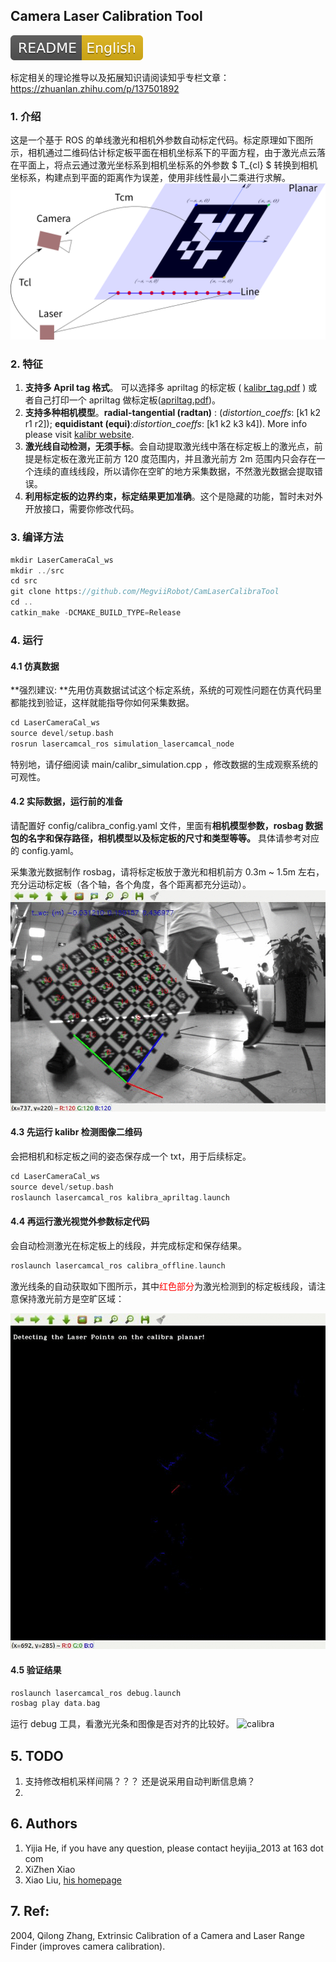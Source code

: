 ## Camera Laser Calibration Tool
[ ![Build Status](doc/README-English-yellow.svg) ](README_EN.md)

标定相关的理论推导以及拓展知识请阅读知乎专栏文章：https://zhuanlan.zhihu.com/p/137501892
### 1. 介绍
这是一个基于 ROS 的单线激光和相机外参数自动标定代码。标定原理如下图所示，相机通过二维码估计标定板平面在相机坐标系下的平面方程，由于激光点云落在平面上，将点云通过激光坐标系到相机坐标系的外参数 $ T_{cl} $  转换到相机坐标系，构建点到平面的距离作为误差，使用非线性最小二乘进行求解。
![lasercamcal](doc/lasercamcal.png)

### 2. 特征
1. **支持多 April tag 格式**。 可以选择多 apriltag 的标定板 ( [kalibr_tag.pdf](doc/april_6x6_80x80cm_A0.pdf) ) 或者自己打印一个 apriltag 做标定板([apriltag.pdf](/doc/apriltags1-20.pdf))。
2. **支持多种相机模型**。**radial-tangential (radtan)** : (*distortion_coeffs*: [k1 k2 r1 r2]); **equidistant (equi)**:*distortion_coeffs*: [k1 k2 k3 k4]). More info please visit [kalibr website](https://github.com/ethz-asl/kalibr/wiki/supported-models).
3. **激光线自动检测，无须手标**。会自动提取激光线中落在标定板上的激光点，前提是标定板在激光正前方 120 度范围内，并且激光前方 2m 范围内只会存在一个连续的直线线段，所以请你在空旷的地方采集数据，不然激光数据会提取错误。
4. **利用标定板的边界约束，标定结果更加准确**。这个是隐藏的功能，暂时未对外开放接口，需要你修改代码。

### 3. 编译方法

```c++
mkdir LaserCameraCal_ws
mkdir ../src
cd src
git clone https://github.com/MegviiRobot/CamLaserCalibraTool
cd ..
catkin_make -DCMAKE_BUILD_TYPE=Release
```

### 4. 运行

#### 4.1 仿真数据

**强烈建议: **先用仿真数据试试这个标定系统，系统的可观性问题在仿真代码里都能找到验证，这样就能指导你如何采集数据。

```c++
cd LaserCameraCal_ws
source devel/setup.bash 
rosrun lasercamcal_ros simulation_lasercamcal_node
```

特别地，请仔细阅读 main/calibr_simulation.cpp ，修改数据的生成观察系统的可观性。

#### 4.2 实际数据，运行前的准备
请配置好 config/calibra_config.yaml 文件，里面有**相机模型参数，rosbag 数据包的名字和保存路径，相机模型以及标定板的尺寸和类型等等。** 具体请参考对应的 config.yaml。

采集激光数据制作 rosbag，请将标定板放于激光和相机前方 0.3m ~ 1.5m 左右，充分运动标定板（各个轴，各个角度，各个距离都充分运动）。![datacollect](doc/datacollect.gif)

#### 4.3 先运行 kalibr 检测图像二维码
会把相机和标定板之间的姿态保存成一个 txt，用于后续标定。
```c++
cd LaserCameraCal_ws
source devel/setup.bash
roslaunch lasercamcal_ros kalibra_apriltag.launch 
```

#### 4.4 再运行激光视觉外参数标定代码
会自动检测激光在标定板上的线段，并完成标定和保存结果。
```c++
roslaunch lasercamcal_ros calibra_offline.launch 
```
激光线条的自动获取如下图所示，其中<font color = red>红色部分</font>为激光检测到的标定板线段，请注意保持激光前方是空旷区域：

![detect](doc/detect.gif)

#### 4.5 验证结果
```c++
roslaunch lasercamcal_ros debug.launch 
rosbag play data.bag
```
运行 debug 工具，看激光光条和图像是否对齐的比较好。
![calibra](doc/calibra.gif)


## 5. TODO

1. 支持修改相机采样间隔？？？ 还是说采用自动判断信息熵？
2. 

## 6. Authors

1. Yijia He, if you have any question, please contact heyijia_2013 at 163 dot com
2. XiZhen Xiao
3. Xiao Liu, [his homepage](http://www.liuxiao.org/)

## 7. Ref:

2004, Qilong Zhang, Extrinsic Calibration of a Camera and Laser Range Finder (improves camera calibration).

